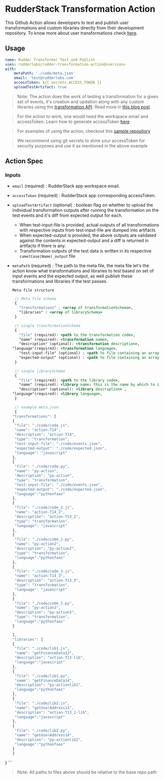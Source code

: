 # RudderStack Transformation Action

This Github Action allows developers to test and publish user transformations and custom libraries directly from their development repository. To know more about user transformations check [here](https://rudderstack.com/docs/transformations).

## Usage

```yaml
name: Rudder Transformer Test and Publish
uses: rudderlabs/rudder-transformation-action@<version>
with:
    metaPath: './code/meta.json'
    email: 'test@rudderlabs.com'
    accessToken: ${{ secrets.ACCESS_TOKEN }}
    uploadTestArtifact: true
```

> Note: The action does the work of testing a transformation for a given set of events, it's creation and updation along with any custom libraries using the [transformation API](https://rudderstack.com/docs/transformations/rudderstack-transformation-api/). Read more in [this blog post](https://rudderstack.com/blog/rudderstacks-transformations-api). 

> For the action to work, one would need the workspace email and accessToken. Learn how to generate accessToken [here](https://rudderstack.com/docs/transformations/api-access-token/)

> For examples of using the action, checkout this [sample repository](https://github.com/rudderlabs/rudder-transformation-action-code/tree/main/.github/workflows)

> We recommend using git secrets to store your accessToken for security purposes and use it as mentioned in the above example

## Action Spec

### Inputs

- `email` (required) : RudderStack app workspace email.
- `accessToken` (required) : RudderStack app corresponding accessToken.
- `uploadTestArtifact` (optional) : boolean flag on whether to upload the individual transformation outputs after running the  transformation on the test events and it's diff from expected output for each.
	- When test-input-file is provided, actual outputs of all transformations with respective inputs from test-input-file are dumped into artifacts
	- When expected-output is provided, the above outputs are validated against the contents in expected-output and a diff is returned in artifacts if there is any.
	- Transformation outputs of the test data is written in its respective `camelCase(Name)_output` file
- `metaPath` (required) : The path to the meta file, the meta file let's the action know what transformations and libraries to test based on set of input events and the expected output, as well publish these transformations and libraries if the test passes.

      Meta file structure

     ```jsx
      // Meta file schema
      {
        "transformations" : <array of transformationSchema>,
        "libraries" : <array of librarySchema>
      }
     ```
      
     ```jsx
      // single transformationSchema
      {
        "file" (required): <path to the transformation code>,
        "name" (required): <transformation name>,
        "description" (optional): <transformation description>,
	 "language"(required): <transformation language>,
        "test-input-file" (optional) : <path to file containing an array of events to test the transformation>,
        "expected-output" (optional) : <path to file containing an array of expected output for the above input after running the transformation code>
      }
     ```
      
     ```jsx
      // single librarySchema
      {
        "file" (required): <path to the library code>,
        "name" (required): <library name: this is the name by which to import it in any transformation code>,
        "description" (optional): <library description> ,
	 "language"(required): <library language>,
      }
     ```
      
     ```jsx
      // example meta.json
      {
  "transformations": [
    {
      "file": "./code/code.js",
      "name": "action-T14",
      "description": "action-T14",
      "type": "transformation",
      "test-input-file": "./code/events.json",
      "expected-output": "./code/expected.json",
      "language": "javascript"
    },
    {
      "file": "./code/code.py",
      "name": "py-action",
      "description": "py-action",
      "type": "transformation",
      "test-input-file": "./code/events.json",
      "expected-output": "./code/expected.json",
      "language":"pythonfaas"
    },
    {
      "file": "./code/code_2.js",
      "name": "action-T14_2",
      "description": "action-T13_2",
      "type": "transformation",
      "language": "javascript"
    },
    {
      "file": "./code/code_2.py",
      "name": "py-action2",
      "description": "py-action2",
      "type": "transformation",
      "language":"pythonfaas"
    },
    {
      "file": "./code/code_3.js",
      "name": "action-T14_3",
      "description": "action-T13_3",
      "type": "transformation",
      "language": "javascript"
    },
    {
      "file": "./code/code_3.py",
      "name": "py-action3",
      "description": "py-action3",
      "type": "transformation",
      "language":"pythonfaas"
    }
    
  ],
  "libraries": [
    {
      "file": "./code/lib1.js",
      "name": "getFinanceData13",
      "description": "action-T13-lib",
      "language":"javascript"
    },
    {
      "file": "./code/lib1.py",
      "name": "getFinanceData14",
      "description": "py-actionlib1",
      "language":"pythonfaas"
    },
    {
      "file": "./code/lib2.js",
      "name": "getUserAddress13",
      "description": "action-T13_2-lib",
      "language":"javascript"
    },
    {
      "file": "./code/lib2.py",
      "name": "getUserAddress14",
      "description": "py-actionlib2",
      "language":"pythonfaas"
    }
  ]
}
     ```

> Note: All paths to files above should be relative to the base repo path

